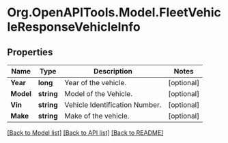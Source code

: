 # Org.OpenAPITools.Model.FleetVehicleResponseVehicleInfo
## Properties

Name | Type | Description | Notes
------------ | ------------- | ------------- | -------------
**Year** | **long** | Year of the vehicle. | [optional] 
**Model** | **string** | Model of the Vehicle. | [optional] 
**Vin** | **string** | Vehicle Identification Number. | [optional] 
**Make** | **string** | Make of the vehicle. | [optional] 

[[Back to Model list]](../README.md#documentation-for-models) [[Back to API list]](../README.md#documentation-for-api-endpoints) [[Back to README]](../README.md)

